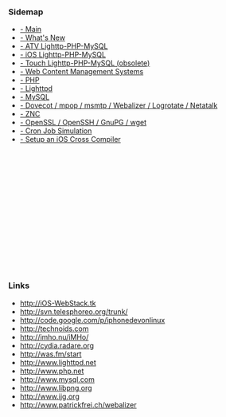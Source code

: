 ### Sidemap ###
  * [- Main](Main.md)
  * [- What's New](WhatsNew.md)
  * [- ATV Lighttp-PHP-MySQL](AtvLighttpdPhpMysql.md)
  * [- iOS Lighttp-PHP-MySQL](IosLighttpdPhpMysql.md)
  * [- Touch Lighttp-PHP-MySQL (obsolete)](TouchLighttpdPhpMysql.md)
  * [- Web Content Management Systems](WebContent.md)
  * [- PHP](PHP.md)
  * [- Lighttpd](Lighttpd.md)
  * [- MySQL](MySQL.md)
  * [- Dovecot / mpop / msmtp / Webalizer / Logrotate / Netatalk](Tools.md)
  * [- ZNC](ZNC.md)
  * [- OpenSSL / OpenSSH / GnuPG / wget](Security.md)
  * [- Cron Job Simulation](Cron.md)
  * [- Setup an iOS Cross Compiler](CrossCompiler.md)

<br>
<br>
<br>
<br>
<br>
<br>
<br>
<br>
<br>
<br>
<br>
<br>
<br>
<br>
<h3>Links</h3>
<ul><li><a href='http://iOS-WebStack.tk'>http://iOS-WebStack.tk</a>
</li><li><a href='http://svn.telesphoreo.org/trunk/'>http://svn.telesphoreo.org/trunk/</a>
</li><li><a href='http://code.google.com/p/iphonedevonlinux'>http://code.google.com/p/iphonedevonlinux</a>
</li><li><a href='http://technoids.com'>http://technoids.com</a>
</li><li><a href='http://imho.nu/iMHo/'>http://imho.nu/iMHo/</a>
</li><li><a href='http://cydia.radare.org'>http://cydia.radare.org</a>
</li><li><a href='http://was.fm/start'>http://was.fm/start</a>
<br>
</li><li><a href='http://www.lighttpd.net'>http://www.lighttpd.net</a>
</li><li><a href='http://www.php.net'>http://www.php.net</a>
</li><li><a href='http://www.mysql.com'>http://www.mysql.com</a>
</li><li><a href='http://www.libpng.org'>http://www.libpng.org</a>
</li><li><a href='http://www.ijg.org'>http://www.ijg.org</a>
</li><li><a href='http://www.patrickfrei.ch/webalizer'>http://www.patrickfrei.ch/webalizer</a>